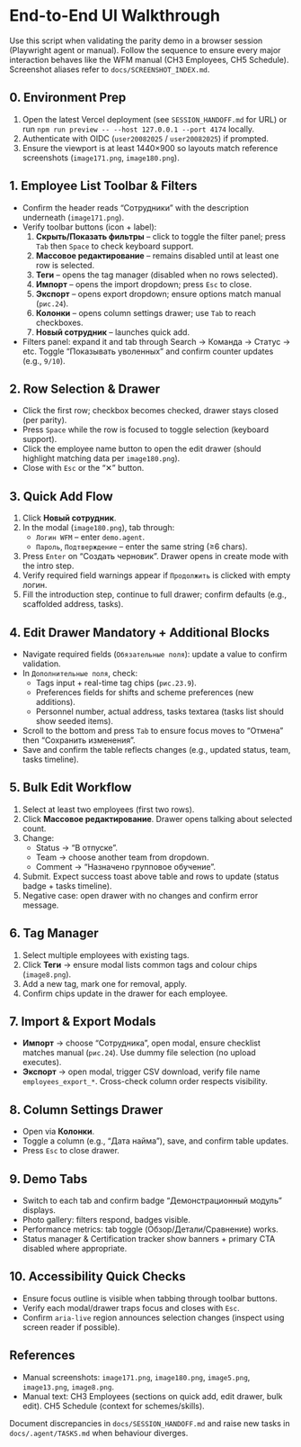 # End-to-End UI Walkthrough

Use this script when validating the parity demo in a browser session (Playwright agent or manual). Follow the sequence to ensure every major interaction behaves like the WFM manual (CH3 Employees, CH5 Schedule). Screenshot aliases refer to `docs/SCREENSHOT_INDEX.md`.

## 0. Environment Prep
1. Open the latest Vercel deployment (see `SESSION_HANDOFF.md` for URL) or run `npm run preview -- --host 127.0.0.1 --port 4174` locally.
2. Authenticate with OIDC (`user20082025` / `user20082025`) if prompted.
3. Ensure the viewport is at least 1440×900 so layouts match reference screenshots (`image171.png`, `image180.png`).

## 1. Employee List Toolbar & Filters
- Confirm the header reads “Сотрудники” with the description underneath (`image171.png`).
- Verify toolbar buttons (icon + label):
  1. **Скрыть/Показать фильтры** – click to toggle the filter panel; press `Tab` then `Space` to check keyboard support.
  2. **Массовое редактирование** – remains disabled until at least one row is selected.
  3. **Теги** – opens the tag manager (disabled when no rows selected).
  4. **Импорт** – opens the import dropdown; press `Esc` to close.
  5. **Экспорт** – opens export dropdown; ensure options match manual (`рис.24`).
  6. **Колонки** – opens column settings drawer; use `Tab` to reach checkboxes.
  7. **Новый сотрудник** – launches quick add.
- Filters panel: expand it and tab through Search → Команда → Статус → etc. Toggle “Показывать уволенных” and confirm counter updates (e.g., `9/10`).

## 2. Row Selection & Drawer
- Click the first row; checkbox becomes checked, drawer stays closed (per parity).
- Press `Space` while the row is focused to toggle selection (keyboard support).
- Click the employee name button to open the edit drawer (should highlight matching data per `image180.png`).
- Close with `Esc` or the “✕” button.

## 3. Quick Add Flow
1. Click **Новый сотрудник**.
2. In the modal (`image180.png`), tab through:
   - `Логин WFM` – enter `demo.agent`.
   - `Пароль`, `Подтверждение` – enter the same string (≥6 chars).
3. Press `Enter` on “Создать черновик”. Drawer opens in create mode with the intro step.
4. Verify required field warnings appear if `Продолжить` is clicked with empty логин.
5. Fill the introduction step, continue to full drawer; confirm defaults (e.g., scaffolded address, tasks).

## 4. Edit Drawer Mandatory + Additional Blocks
- Navigate required fields (`Обязательные поля`): update a value to confirm validation.
- In `Дополнительные поля`, check:
  - Tags input + real-time tag chips (`рис.23.9`).
  - Preferences fields for shifts and scheme preferences (new additions).
  - Personnel number, actual address, tasks textarea (tasks list should show seeded items).
- Scroll to the bottom and press `Tab` to ensure focus moves to “Отмена” then “Сохранить изменения”.
- Save and confirm the table reflects changes (e.g., updated status, team, tasks timeline).

## 5. Bulk Edit Workflow
1. Select at least two employees (first two rows).
2. Click **Массовое редактирование**. Drawer opens talking about selected count.
3. Change:
   - Status → “В отпуске”.
   - Team → choose another team from dropdown.
   - Comment → “Назначено групповое обучение”.
4. Submit. Expect success toast above table and rows to update (status badge + tasks timeline).
5. Negative case: open drawer with no changes and confirm error message.

## 6. Tag Manager
1. Select multiple employees with existing tags.
2. Click **Теги** → ensure modal lists common tags and colour chips (`image8.png`).
3. Add a new tag, mark one for removal, apply.
4. Confirm chips update in the drawer for each employee.

## 7. Import & Export Modals
- **Импорт** → choose “Сотрудника”, open modal, ensure checklist matches manual (`рис.24`). Use dummy file selection (no upload executes).
- **Экспорт** → open modal, trigger CSV download, verify file name `employees_export_*`. Cross-check column order respects visibility.

## 8. Column Settings Drawer
- Open via **Колонки**.
- Toggle a column (e.g., “Дата найма”), save, and confirm table updates.
- Press `Esc` to close drawer.

## 9. Demo Tabs
- Switch to each tab and confirm badge “Демонстрационный модуль” displays.
- Photo gallery: filters respond, badges visible.
- Performance metrics: tab toggle (Обзор/Детали/Сравнение) works.
- Status manager & Certification tracker show banners + primary CTA disabled where appropriate.

## 10. Accessibility Quick Checks
- Ensure focus outline is visible when tabbing through toolbar buttons.
- Verify each modal/drawer traps focus and closes with `Esc`.
- Confirm `aria-live` region announces selection changes (inspect using screen reader if possible).

## References
- Manual screenshots: `image171.png`, `image180.png`, `image5.png`, `image13.png`, `image8.png`.
- Manual text: CH3 Employees (sections on quick add, edit drawer, bulk edit). CH5 Schedule (context for schemes/skills).

Document discrepancies in `docs/SESSION_HANDOFF.md` and raise new tasks in `docs/.agent/TASKS.md` when behaviour diverges.
